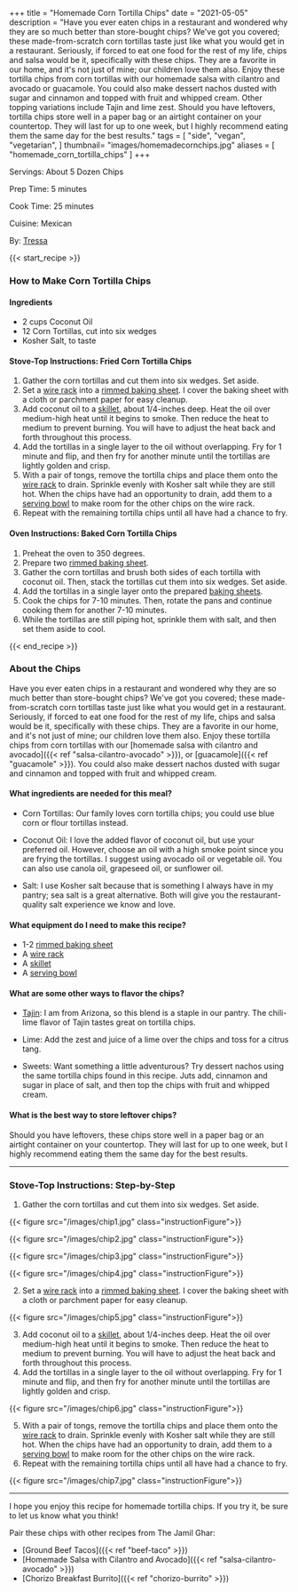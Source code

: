 +++
title = "Homemade Corn Tortilla Chips"
date = "2021-05-05"
description = "Have you ever eaten chips in a restaurant and wondered why they are so much better than store-bought chips? We've got you covered; these made-from-scratch corn tortillas taste just like what you would get in a restaurant. Seriously, if forced to eat one food for the rest of my life, chips and salsa would be it, specifically with these chips. They are a favorite in our home, and it's not just of mine; our children love them also. Enjoy these tortilla chips from corn tortillas with our homemade salsa with cilantro and avocado or guacamole. You could also make dessert nachos dusted with sugar and cinnamon and topped with fruit and whipped cream. Other topping variations include Tajin and lime zest. Should you have leftovers, tortilla chips store well in a paper bag or an airtight container on your countertop. They will last for up to one week, but I highly recommend eating them the same day for the best results."
tags = [
    "side",
    "vegan",
    "vegetarian",
]
thumbnail= "images/homemadecornchips.jpg"
aliases = [
"homemade_corn_tortilla_chips"
]
+++

Servings: About 5 Dozen Chips <!--more-->

Prep Time: 5 minutes

Cook Time: 25 minutes

Cuisine: Mexican

By: [Tressa](https://www.jamilghar.com/about/)

{{< start_recipe >}}

### How to Make Corn Tortilla Chips 

#### Ingredients 

* 2 cups Coconut Oil 
* 12 Corn Tortillas, cut into six wedges 
* Kosher Salt, to taste
  
#### Stove-Top Instructions: Fried Corn Tortilla Chips

1. Gather the corn tortillas and cut them into six wedges. Set aside. 
2. Set a [wire rack](https://amzn.to/3bc4gbc) into a [rimmed baking sheet](https://amzn.to/2QTLqyJ). I cover the baking sheet with a cloth or parchment paper for easy cleanup. 
3. Add coconut oil to a [skillet](https://amzn.to/3xyYslO), about 1/4-inches deep. Heat the oil over medium-high heat until it begins to smoke. Then reduce the heat to medium to prevent burning. You will have to adjust the heat back and forth throughout this process. 
4. Add the tortillas in a single layer to the oil without overlapping. Fry for 1 minute and flip, and then fry for another minute until the tortillas are lightly golden and crisp.
5. With a pair of tongs, remove the tortilla chips and place them onto the [wire rack](https://amzn.to/3bc4gbc) to drain. Sprinkle evenly with Kosher salt while they are still hot. When the chips have had an opportunity to drain, add them to a [serving bowl](https://amzn.to/3euX5Ng) to make room for the other chips on the wire rack.
6. Repeat with the remaining tortilla chips until all have had a chance to fry.

#### Oven Instructions: Baked Corn Tortilla Chips 

1. Preheat the oven to 350 degrees. 
2. Prepare two [rimmed baking sheet](https://amzn.to/2QTLqyJ).
3. Gather the corn tortillas and brush both sides of each tortilla with coconut oil. Then, stack the tortillas cut them into six wedges. Set aside. 
4. Add the tortillas in a single layer onto the prepared [baking sheets](https://amzn.to/2QTLqyJ). 
5. Cook the chips for 7-10 minutes. Then, rotate the pans and continue cooking them for another 7-10 minutes. 
6. While the tortillas are still piping hot, sprinkle them with salt, and then set them aside to cool.

{{< end_recipe >}}

### About the Chips 

Have you ever eaten chips in a restaurant and wondered why they are so much better than store-bought chips? We've got you covered; these made-from-scratch corn tortillas taste just like what you would get in a restaurant. Seriously, if forced to eat one food for the rest of my life, chips and salsa would be it, specifically with these chips. They are a favorite in our home, and it's not just of mine; our children love them also. Enjoy these tortilla chips from corn tortillas with our [homemade salsa with cilantro and avocado]({{< ref "salsa-cilantro-avocado" >}}), or [guacamole]({{< ref "guacamole" >}}). You could also make dessert nachos dusted with sugar and cinnamon and topped with fruit and whipped cream. 

#### What ingredients are needed for this meal?

* Corn Tortillas: Our family loves corn tortilla chips; you could use blue corn or flour tortillas instead. 

* Coconut Oil: I love the added flavor of coconut oil, but use your preferred oil. However,  choose an oil with a high smoke point since you are frying the tortillas. I suggest using avocado oil or vegetable oil. You can also use canola oil, grapeseed oil, or sunflower oil.

* Salt: I use Kosher salt because that is something I always have in my pantry; sea salt is a great alternative. Both will give you the restaurant-quality salt experience we know and love. 

#### What equipment do I need to make this recipe?

* 1-2 [rimmed baking sheet](https://amzn.to/2QTLqyJ)
* A [wire rack](https://amzn.to/3bc4gbc)
* A [skillet](https://amzn.to/3xyYslO)
* A [serving bowl](https://amzn.to/3euX5Ng)

#### What are some other ways to flavor the chips? 

* [Tajin](https://amzn.to/2Srx09c): I am from Arizona, so this blend is a staple in our pantry. The chili-lime flavor of Tajin tastes great on tortilla chips.  

* Lime: Add the zest and juice of a lime over the chips and toss for a citrus tang.

* Sweets: Want something a little adventurous? Try dessert nachos using the same tortilla chips found in this recipe. Juts add, cinnamon and sugar in place of salt, and then top the chips with fruit and whipped cream. 

#### What is the best way to store leftover chips? 

Should you have leftovers, these chips store well in a paper bag or an airtight container on your countertop. They will last for up to one week, but I highly recommend eating them the same day for the best results. 

----

### Stove-Top Instructions: Step-by-Step

1. Gather the corn tortillas and cut them into six wedges. Set aside. 

{{< figure src="/images/chip1.jpg" class="instructionFigure">}}

{{< figure src="/images/chip2.jpg" class="instructionFigure">}}

{{< figure src="/images/chip3.jpg" class="instructionFigure">}}

{{< figure src="/images/chip4.jpg" class="instructionFigure">}}

2. Set a [wire rack](https://amzn.to/3bc4gbc) into a [rimmed baking sheet](https://amzn.to/2QTLqyJ). I cover the baking sheet with a cloth or parchment paper for easy cleanup. 

{{< figure src="/images/chip5.jpg" class="instructionFigure">}}

3. Add coconut oil to a [skillet](https://amzn.to/3xyYslO), about 1/4-inches deep. Heat the oil over medium-high heat until it begins to smoke. Then reduce the heat to medium to prevent burning. You will have to adjust the heat back and forth throughout this process. 
4. Add the tortillas in a single layer to the oil without overlapping. Fry for 1 minute and flip, and then fry for another minute until the tortillas are lightly golden and crisp.

{{< figure src="/images/chip6.jpg" class="instructionFigure">}}

5. With a pair of tongs, remove the tortilla chips and place them onto the [wire rack](https://amzn.to/3bc4gbc) to drain. Sprinkle evenly with Kosher salt while they are still hot. When the chips have had an opportunity to drain, add them to a [serving bowl](https://amzn.to/3euX5Ng) to make room for the other chips on the wire rack.
6. Repeat with the remaining tortilla chips until all have had a chance to fry.

{{< figure src="/images/chip7.jpg" class="instructionFigure">}}

----

I hope you enjoy this recipe for homemade tortilla chips. If you try it, be sure to let us know what you think!

Pair these chips with other recipes from The Jamil Ghar:

* [Ground Beef Tacos]({{< ref "beef-taco" >}})
* [Homemade Salsa with Cilantro and Avocado]({{< ref "salsa-cilantro-avocado" >}})
* [Chorizo Breakfast Burrito]({{< ref "chorizo-burrito" >}})
